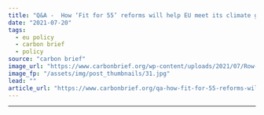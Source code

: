 ```yaml
---
title: "Q&A -  How ‘Fit for 55’ reforms will help EU meet its climate goals"
date: "2021-07-20"
tags: 
  - eu policy
  - carbon brief
  - policy
source: "carbon brief"
image_url: "https://www.carbonbrief.org/wp-content/uploads/2021/07/Row-of-billowing-blue-European-Union-flags-outside-the-EU-headquarters-Berlaymont-building_C3TEP8-583x372.jpg"
image_fp: "/assets/img/post_thumbnails/31.jpg"
lead: ""
article_url: "https://www.carbonbrief.org/qa-how-fit-for-55-reforms-will-help-eu-meet-its-climate-goals"
---
```


---
